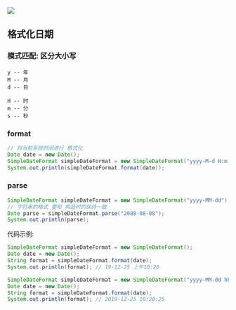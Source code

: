 

![](https://pic2.superbed.cn/item/5e02c84376085c3289dd8304.jpg)

## 格式化日期 

### 模式匹配: 区分大小写

```
y -- 年
M -- 月
d -- 日

H -- 时
m -- 分
s -- 秒

```



### format

```java
// 将当前系统时间进行 格式化
Date date = new Date();
SimpleDateFormat simpleDateFormat = new SimpleDateFormat("yyyy-M-d H:m:s");
System.out.println(simpleDateFormat.format(date));
```

### parse

```java
SimpleDateFormat simpleDateFormat = new SimpleDateFormat("yyyy-MM-dd");
// 字符串的格式 要和 构造时的保持一致
Date parse = simpleDateFormat.parse("2088-08-08");
System.out.println(parse);
```

代码示例:

```java
SimpleDateFormat simpleDateFormat = new SimpleDateFormat();
Date date = new Date();
String format = simpleDateFormat.format(date);
System.out.println(format); // 19-12-25 上午10:26
```

```java
SimpleDateFormat simpleDateFormat = new SimpleDateFormat("yyyy-MM-dd hh:mm:ss");
Date date = new Date();
String format = simpleDateFormat.format(date);
System.out.println(format); // 2019-12-25 10:28:25
```





